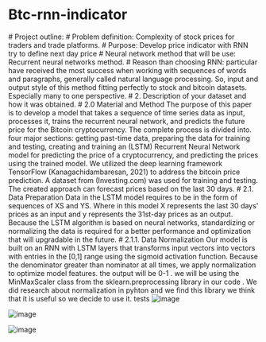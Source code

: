 ﻿# Btc-rnn-indicator
﻿#	 Project outline:
﻿#	Problem definition: Complexity of stock prices for traders and trade platforms.
﻿#	Purpose: Develop price indicator with RNN try to define next day price 
﻿#	Neural network method that will be use: Recurrent neural networks method.
﻿#	Reason than choosing RNN: particular have received the most success when working with sequences of words and paragraphs, generally called natural language processing. So, input and output style of this method fitting perfectly to stock and bitcoin datasets. Especially many to one perspective.
﻿# 2. Description of your dataset and how it was obtained.
﻿# 2.0 Material and Method
The purpose of this paper is to develop a model that takes a sequence of time series data as input, processes it, trains the recurrent neural network, and predicts the future price for the Bitcoin cryptocurrency. The complete process is divided into. four major sections: getting past-time data, preparing the data for training and testing, creating and training an (LSTM) Recurrent Neural Network model for predicting the price of a cryptocurrency, and predicting the prices using the trained model. We utilized the deep learning framework TensorFlow (Kanagachidambaresan, 2021) to address the bitcoin price prediction. A dataset from (Investing.com) was used for training and testing. The created approach can forecast prices based on the last 30 days.
﻿# 2.1. Data Preparation
Data in the LSTM model requires to be in the form of sequences of XS and YS. Where in this model X represents the last 30 days' prices as an input and y represents the 31st-day prices as an output. Because the LSTM algorithm is based on neural networks, standardizing or normalizing the data is required for a better performance and optimization that will upgradable in the future.
﻿#	2.1.1. Data Normalization
 Our model is built on an RNN with LSTM layers that transforms input vectors into vectors with entries in the [0,1] range using the sigmoid activation function. Because the denominator greater than nominator at all times, we apply normalization to optimize model features. the output will be 0-1 . we will be using the MinMaxScaler class from the sklearn.preprocessing library in our code . We did research about normalization in pyhton and we find this library we think that it is useful so we decide to use it.
 tests
![image](https://github.com/fullan42/Btc-rnn-indicator/assets/53313497/0f04e316-c362-41d7-b5f5-7aa721bb4908)

![image](https://github.com/fullan42/Btc-rnn-indicator/assets/53313497/75305646-c2b6-476d-abd5-220690dcfb2c)

![image](https://github.com/fullan42/Btc-rnn-indicator/assets/53313497/0fe1f08c-91c1-4318-a004-fc15126efbc9)
